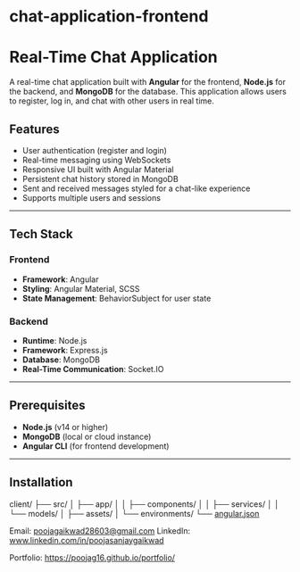 # chat-application-frontend
# Real-Time Chat Application

A real-time chat application built with **Angular** for the frontend, **Node.js** for the backend, and **MongoDB** for the database. This application allows users to register, log in, and chat with other users in real time.

## Features

- User authentication (register and login)
- Real-time messaging using WebSockets
- Responsive UI built with Angular Material
- Persistent chat history stored in MongoDB
- Sent and received messages styled for a chat-like experience
- Supports multiple users and sessions

---

## Tech Stack

### Frontend
- **Framework**: Angular
- **Styling**: Angular Material, SCSS
- **State Management**: BehaviorSubject for user state

### Backend
- **Runtime**: Node.js
- **Framework**: Express.js
- **Database**: MongoDB
- **Real-Time Communication**: Socket.IO

---

## Prerequisites

- **Node.js** (v14 or higher)
- **MongoDB** (local or cloud instance)
- **Angular CLI** (for frontend development)

---

## Installation


client/
├── src/
│   ├── app/
│   │   ├── components/
│   │   ├── services/
│   │   └── models/
│   ├── assets/
│   └── environments/
└── [angular.json](http://_vscodecontentref_/1)

Email: poojagaikwad28603@gmail.com
LinkedIn: www.linkedin.com/in/poojasanjaygaikwad

Portfolio: https://poojag16.github.io/portfolio/